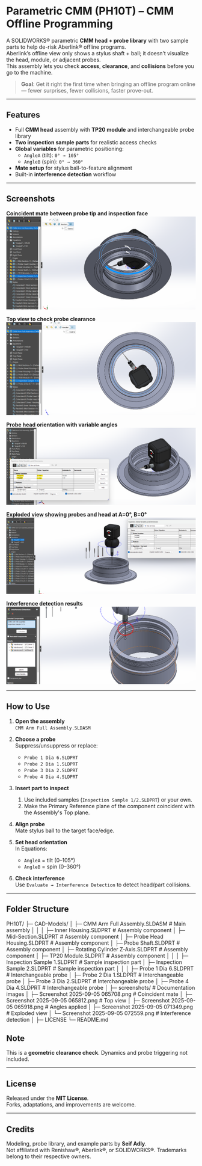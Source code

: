 # Parametric CMM (PH10T) – CMM Offline Programming 

A SOLIDWORKS® parametric **CMM head + probe library** with two sample parts to help de-risk Aberlink® offline programs.  
Aberlink’s offline view only shows a stylus shaft + ball; it doesn’t visualize the head, module, or adjacent probes.  
This assembly lets you check **access**, **clearance**, and **collisions** before you go to the machine.

> **Goal**: Get it right the first time when bringing an offline program online — fewer surprises, fewer collisions, faster prove-out.

---

## Features

- Full **CMM head** assembly with **TP20 module** and interchangeable probe library  
- **Two inspection sample parts** for realistic access checks  
- **Global variables** for parametric positioning:
  - `AngleA` (tilt): `0° → 105°`
  - `AngleB` (spin): `0° → 360°`
- **Mate setup** for stylus ball-to-feature alignment  
- Built-in **interference detection** workflow

---

## Screenshots

**Coincident mate between probe tip and inspection face**
![Coincident Mate](PH10T/screenshots/Screenshot%202025-09-05%20065708.png)

**Top view to check probe clearance**
![Top View](PH10T/screenshots/Screenshot%202025-09-05%20065812.png)

**Probe head orientation with variable angles**
![Angles Applied](PH10T/screenshots/Screenshot%202025-09-05%20065918.png)

**Exploded view showing probes and head at A=0°, B=0°**
![Exploded View](PH10T/screenshots/Screenshot%202025-09-05%20071349.png)

**Interference detection results**
![Interference Detection](PH10T/screenshots/Screenshot%202025-09-05%20072559.png)




---

## How to Use

1. **Open the assembly**  
   `CMM Arm Full Assembly.SLDASM`

2. **Choose a probe**  
   Suppress/unsuppress or replace:
   - `Probe 1 Dia 6.SLDPRT`
   - `Probe 2 Dia 1.SLDPRT`
   - `Probe 3 Dia 2.SLDPRT`
   - `Probe 4 Dia 4.SLDPRT`  
  

3. **Insert part to inspect**  
   1) Use included samples (`Inspection Sample 1/2.SLDPRT`) or your own.
   2) Make the Primary Reference plane of the component coincident with the Assembly's Top plane. 

5. **Align probe**  
   Mate stylus ball to the target face/edge.

6. **Set head orientation**  
   In Equations:
   - `AngleA` = tilt (0–105°)  
   - `AngleB` = spin (0–360°)

7. **Check interference**  
   Use `Evaluate → Interference Detection` to detect head/part collisions.

---

## Folder Structure
PH10T/
├─ CAD-Models/
│ ├─ CMM Arm Full Assembly.SLDASM # Main assembly
│ │
│ ├─ Inner Housing.SLDPRT # Assembly component
│ ├─ Mid-Section.SLDPRT # Assembly component
│ ├─ Probe Head Housing.SLDPRT # Assembly component
│ ├─ Probe Shaft.SLDPRT # Assembly component
│ ├─ Rotating Cylinder Z-Axis.SLDPRT # Assembly component
│ ├─ TP20 Module.SLDPRT # Assembly component
│ │
│ ├─ Inspection Sample 1.SLDPRT # Sample inspection part
│ ├─ Inspection Sample 2.SLDPRT # Sample inspection part
│ │
│ ├─ Probe 1 Dia 6.SLDPRT # Interchangeable probe
│ ├─ Probe 2 Dia 1.SLDPRT # Interchangeable probe
│ ├─ Probe 3 Dia 2.SLDPRT # Interchangeable probe
│ ├─ Probe 4 Dia 4.SLDPRT # Interchangeable probe
│
├─ screenshots/ # Documentation images
│ ├─ Screenshot 2025-09-05 065708.png # Coincident mate
│ ├─ Screenshot 2025-09-05 065812.png # Top view
│ ├─ Screenshot 2025-09-05 065918.png # Angles applied
│ ├─ Screenshot 2025-09-05 071349.png # Exploded view
│ └─ Screenshot 2025-09-05 072559.png # Interference detection
│
├─ LICENSE
└─ README.md



## Note
This is a **geometric clearance check**. Dynamics and probe triggering not included.  


---

## License

Released under the **MIT License**.  
Forks, adaptations, and improvements are welcome.

---

## Credits

Modeling, probe library, and example parts by **Seif Adly**.  
Not affiliated with Renishaw®, Aberlink®, or SOLIDWORKS®. Trademarks belong to their respective owners.
